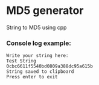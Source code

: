 # MD5 generator
String to MD5 using cpp
### Console log example:
```
Write your string here:
Test String
0cbc6611f5540bd0809a388dc95a615b
String saved to clipboard
Press enter to exit
```
